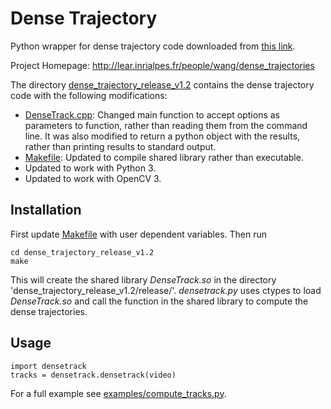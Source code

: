 # Dense Trajectory
Python wrapper for dense trajectory code downloaded from [this link](http://lear.inrialpes.fr/people/wang/download/dense_trajectory_release_v1.2.tar.gz).

Project Homepage: http://lear.inrialpes.fr/people/wang/dense_trajectories

The directory [dense_trajectory_release_v1.2](dense_trajectory_release_v1.2) contains the dense trajectory code with the following modifications:
  - [DenseTrack.cpp](dense_trajectory_release_v1.2/DenseTrack.cpp): Changed main function to accept options as parameters to function, rather than reading them from
          the command line. It was also modified to return a python object with the results, rather than printing results
          to standard output.
  - [Makefile](dense_trajectory_release_v1.2/Makefile): Updated to compile shared library rather than executable.
  - Updated to work with Python 3.
  - Updated to work with OpenCV 3.
  
## Installation
First update [Makefile](dense_trajectory_release_v1.2/Makefile) with user dependent variables. Then run
```
cd dense_trajectory_release_v1.2
make
```
This will create the shared library *DenseTrack.so* in the directory 'dense_trajectory_release_v1.2/release/'. *densetrack.py* 
uses ctypes to load *DenseTrack.so* and call the function in the shared library to compute the dense trajectories.

## Usage
```
import densetrack
tracks = densetrack.densetrack(video)
```
For a full example see [examples/compute_tracks.py](examples/compute_tracks.py).
